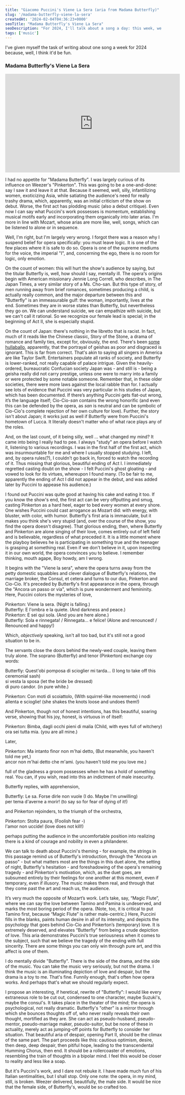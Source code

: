 ```yaml
---
title: "Giacomo Puccini's Viene La Sera (aria from Madama Butterfly)"
slug: '/madama-butterfly-viene-la-sera'
createdAt: '2024-02-04T04:36:23+0000'
seoTitle: "Madama Butterfly's Viene La Sera"
seoDescription: "For 2024, I'll talk about a song a day: this week, we'll talk about the opera Madama Butterfly's aria, Viene La Sera."
tags: ['music']
---
```


I've given myself the task of writing about one song a week for 2024 because, well, I think it'd be fun.

### Madama Butterfly's Viene La Sera

<iframe width="560" height="315" src="https://www.youtube.com/embed/w1ZjmBMsJFg?si=QhwtVHhPydmhcagr" title="YouTube video player" frameborder="0" allow="accelerometer; autoplay; clipboard-write; encrypted-media; gyroscope; picture-in-picture; web-share" allowfullscreen></iframe>

I had no appetite for "Madama Butterfly". I was largely curious of its influence on Weezer's "Pinkerton". This was going to be a one-and-done: say I saw it and leave it at that.  Because it seemed, well, silly, infantilizing women, exoticizing Asia, while satiating the audience's need for really trashy drama, which, apparently, was an initial criticism of the show on debut. Worse, the first act has plodding music (also a debut critique). Even now I can say what Puccini's work possesses is momentum, establishing musical motifs early and incorporating them organically into later arias. I'm more in line with Mozart, whose arias are more like, well, songs, which can be listened to alone or in sequence.

Well, I'm right, but I'm largely very wrong. I forgot there was a reason why I suspend belief for opera specifically: you must leave logic. It is one of the few places where it is safe to do so. Opera is one of the supreme mediums for the voice, the imperial "I", and, concerning the ego, there is no room for logic, only emotion.

On the count of women: this will hurt the show's audience by saying, but the titular Butterfly is, well, how should I say, mentally ill. The opera's origins begin with American missionary Jennie Long Correll, who describes, in The Japan Times, a very similar story of a Ms. Cho-san. But this type of story, of men running away from brief romances, sometimes producing a child, is actually really common, and the major departure between this and "Butterfly" is an immeasurable gulf: the woman, importantly, lives at the end. Sometimes they are in worse states than Butterfly, but nevertheless they go on. We can understand suicide, we can empathize with suicide, but we can't call it rational. So we recognize our female lead is special; in the beginning of Act II, she is especially stupid.

On the count of Japan: there's nothing in the libretto that is racist. In fact, much of it reads like the Chinese classic, Story of the Stone, a drama of romance and family ties, except for, obviously, the end. There's been [some hullaballo](https://www.icelandreview.com/culture/icelandic-operas-madama-butterfly-reinforces-racist-stereotypes-critics-say/), apparently, that the portrayal of geishas as poor and disgraced is ignorant. This is far from correct. That's akin to saying all singers in America are like Taylor Swift. Entertainers populate all ranks of society, and Butterfly is lower-ranked, not really capable of palace intrigue. Given the heavily-ordered, bureaucratic Confucian society Japan was - and still is - being a geisha really did not carry prestige, unless one were to marry into a family or were protected by some notable someone. Remember that, in these older societies, there were more laws against the local rabble than for. I actually see lots of evidence that Puccini was very particular in his studies of Japan, which has been documented. If there’s anything Puccini gets flat-out wrong, it’s the language itself; Cio-Cio-_san_ contains the wrong honorific (and even this can be defended by the opera, as _san_ is neutral and can be symbolic of Cio-Cio's complete rejection of her own culture for love). Further, the story isn't about Japan; it works just as well if Butterfly were from Puccini's hometown of Lucca. It literally doesn't matter who of what race plays any of the roles.

And, on the last count, of it being silly, well ... what changed my mind? It came into being I really had to pee. I always "study" an opera before I watch it, listening to various recordings. I was in the first half of the first act, which was insurmountable for me and where I usually stopped studying. I left, and, by opera rules(?), I couldn't go back in, forced to watch the recording of it. Thus missing that glorious, beautiful ending of Act I. I immediately regretted casting doubt on the show - I felt Puccini's ghost gloating - and vowed to look for its virtues, whereupon I found many. (To be fair to me, apparently the ending of Act I did not appear in the debut, and was added later by Puccini to appease his audience.)

I found out Puccini was quite good at having his cake and eating it too. If you know the show's end, the first act can be very offputting and smug, casting Pinkerton as a hard heel, eager to bed every women at every shore. One wishes Puccini could cast arrogance as Mozart did: with energy, with bluster, with color, with humor. Butterfly's first aria is immaculate, but it makes you think she's very stupid (and, over the course of the show, you find the opera doesn't disagree). That glorious ending, then, where Butterfly and Pinkerton are alone singing of their love, comes entirely out of left field and is believable, regardless of what preceded it. It is a little moment where the playboy believes he is participating in something true and the teenager is grasping at something real. Even if we don't believe in it, upon inspecting it in our own world, the opera convinces you to believe. I remember thinking, mouth agape, Boy howdy, am I wrong.

It begins with the "Viene la sera", where the opera turns away from the petty domestic squabbles and clever dialogue of Butterfly's relations, the marriage broker, the Consul, et cetera and turns to our duo, Pinkerton and Cio-Cio. It's preceded by Butterfly's first appearance in the opera, through the "Ancora un passo or via", which is pure wonderment and femininity. Here, Puccini colors the mysteries of love,

Pinkerton: Viene la sera. (Night is falling.)<br/>
Butterfly: E l'ombra e la quiete. (And darkness and peace.)<br/>
Pinkerton: E sei qui sola. (And you are here alone.)<br/>
Butterfly: Sola e rinnegata! / Rinnegata... e felice! (Alone and renounced! / Renounced and happy!)<br/>

Which, _objectively_ speaking, isn't all too bad, but it's still not a good situation to be in.

The servants close the doors behind the newly-wed couple, leaving them truly alone. The soprano (Butterfly) and tenor (Pinkerton) exchange coy words:

Butterfly: Quest'obi pomposa di scioglier mi tarda... (I long to take off this ceremonial sash)<br/>
si vesta la sposa (let the bride be dressed)<br/>
di puro candor. (in pure white.)<br/>

Pinkerton: Con moti di scoiattolo, (With squirrel-like movements)
i nodi allenta e scioglie! (she shakes the knots loose and undoes them!)

And Pinkerton, though not of honest intentions, has this beautiful, soaring verse, showing that his joy, honest, is virtuous in of itself:

Pinkerton: Bimba, dagli occhi pieni di malia (Child, with eyes full of witchery)<br/>
ora sei tutta mia. (you are all mine.)<br/>

Later,

Pinkerton: Ma intanto finor non m'hai detto, (But meanwhile, you haven't told me yet,)<br/>
ancor non m'hai detto che m'ami. (you haven't told me you love me.)<br/>

full of the gladness a groom possesses when he has a hold of something real. You can, if you wish, read into this an indictment of male insecurity.

Butterfly replies, with apprehension,

Butterfly: Le sa. Forse dirle non vuole (I do. Maybe I'm unwilling)<br/>
per tema d'averne a morir! (to say so for fear of dying of it!)<br/>

and Pinkerton rejoinders, to the triumph of the orchestra,

Pinkerton: Stolta paura, (Foolish fear -)<br/>
l'amor non uccide! (love does not kill!)<br/>

perhaps putting the audience in the uncomfortable position into realizing there is a kind of courage and nobility in even a philanderer.

We can talk to death about Puccini's theming - for example, the strings in this passage remind us of Butterfly's introduction, through the "Ancora un passo" - but what matters most are the things in this duet alone, the setting of night, Butterfly's hesitation - and foreshadowing of the opera's remaining tragedy - and Pinkerton's motivation, which, as the duet goes, are subsumed entirely by their feelings for one another at this moment, even if temporary, even if illusory. The music makes them real, and through that they come past the art and reach us, the audience.

It’s very much the opposite of Mozart’s work. Let’s take, say, “Magic Flute”, where we can say the love between Tamino and Pamina is undeserved, and marks the most boring period of the opera. (Note, too, it is critical to put Tamino first, because “Magic Flute” is rather male-centric.) Here, Puccini fills in the blanks, paints human desire in all of its intensity, and depicts the psychology that goes behind Cio-Cio and Pinkerton’s (temporary) love. It is extremely deserved, and elevates “Butterfly” from being a crude depiction of love. This aria demonstrates Puccini’s true seriousness when it comes to the subject, such that we believe the tragedy of the ending with full sincerity. There are some things you can only win through pure art, and this affect is one of them.

I do mentally divide "Butterfly". There is the side of the drama, and the side of the music. You can take the music very seriously, but not the drama. I think the music is an illuminating depiction of love and despair, but the drama is a toy to me. That's fine. Funnily enough, that's often how opera works. And perhaps that's what we should regularly expect.

I propose an interesting, if heretical, rewrite of "Butterfly": I would like every extraneous role to be cut out, condensed to one character, maybe Suzuki's, maybe the consul's. It takes place in the theater of the mind; the opera is psychological, not really dramatic. Butterfly's "other" is a mirror through which she bounces thoughts off of, who never really reveals their own thought, mortified as they are. She can act as pseudo-husband, pseudo-mentor, pseudo-marriage maker, pseudo-suitor, but be none of these in actuality, merely act as jumping-off points for Butterfly to consider her situation. That beautiful aria of despair, opening Part II, should be the climax of the same part. The part proceeds like this: cautious optimism, desire, then deep, deep despair, then pitiful hope, leading to the transcendental Humming Chorus, then end. It should be a rollercoaster of emotions, resembling the train of thoughts in a bipolar mind. I feel this would be closer to reality and less like a soap.

But it's Puccini's work, and I dare not rebuke it. I have made much fun of his Italian sentimalities, but I shall stop. Only one note: the opera, in my mind, still, is broken. Weezer delivered, beautifully, the male side. It would be nice that the female side, of Butterfly's, would be so crafted too.